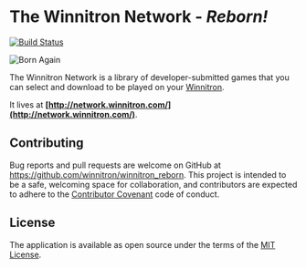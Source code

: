 # The Winnitron Network - *Reborn!*

[![Build Status](https://travis-ci.org/winnitron/winnitron_reborn.svg?branch=travis)](https://travis-ci.org/winnitron/winnitron_reborn)

![Born Again](https://i.imgur.com/7T5mkXs.png)

The Winnitron Network is a library of developer-submitted games that you can select and download to be played on your [Winnitron](http://winnitron.com).

It lives at **[http://network.winnitron.com/](http://network.winnitron.com/)**.

## Contributing

Bug reports and pull requests are welcome on GitHub at https://github.com/winnitron/winnitron_reborn. This project is intended to be a safe, welcoming space for collaboration, and contributors are expected to adhere to the [Contributor Covenant](http://contributor-covenant.org) code of conduct.

## License

The application is available as open source under the terms of the [MIT License](http://opensource.org/licenses/MIT).
